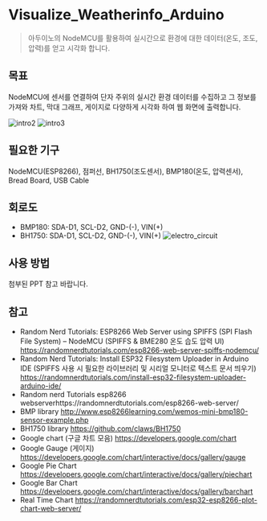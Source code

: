 # Visualize_Weatherinfo_Arduino
> 아두이노의 NodeMCU를 활용하여 실시간으로 환경에 대한 데이터(온도, 조도, 압력)를 얻고 시각화 합니다.


## 목표
NodeMCU에 센서를 연결하여 단자 주위의 실시간 환경 데이터를 수집하고 그 정보를 가져와 차트, 막대 그래프, 게이지로 다양하게 시각화 하여 웹 화면에 출력합니다.


![intro2](https://user-images.githubusercontent.com/44831709/131536151-d6d4d963-7be3-4e82-82e7-a2725a4f3de9.png)
![intro3](https://user-images.githubusercontent.com/44831709/131536155-8e6a4d49-c1b0-4e30-8093-4fddb033ab62.png)

## 필요한 기구

NodeMCU(ESP8266), 점퍼선, BH1750(조도센서), BMP180(온도, 압력센서), Bread Board, USB Cable

## 회로도

* BMP180: SDA-D1, SCL-D2, GND-(-), VIN(+)
* BH1750: SDA-D1, SCL-D2, GND-(-), VIN(+)
![electro_circuit](https://user-images.githubusercontent.com/44831709/131541620-fd64bae1-3730-4afa-861d-d32ecd3ea286.png)


## 사용 방법

첨부된 PPT 참고 바랍니다.



## 참고

* Random Nerd Tutorials: ESP8266 Web Server using SPIFFS (SPI Flash File System) – NodeMCU (SPIFFS & BME280 온도 습도 압력 UI)
  https://randomnerdtutorials.com/esp8266-web-server-spiffs-nodemcu/
* Random Nerd Tutorials: Install ESP32 Filesystem Uploader in Arduino IDE (SPIFFS 사용 시 필요한 라이브러리 및 시리얼 모니터로 텍스트 문서 띄우기)
  https://randomnerdtutorials.com/install-esp32-filesystem-uploader-arduino-ide/
* Random nerd Tutorials esp8266 webserverhttps://randomnerdtutorials.com/esp8266-web-server/
* BMP library http://www.esp8266learning.com/wemos-mini-bmp180-sensor-example.php 
* BH1750 library https://github.com/claws/BH1750
* Google chart (구글 차트 모음) https://developers.google.com/chart
* Google Gauge (게이지)
https://developers.google.com/chart/interactive/docs/gallery/gauge
* Google Pie Chart https://developers.google.com/chart/interactive/docs/gallery/piechart
* Google Bar Chart https://developers.google.com/chart/interactive/docs/gallery/barchart
* Real Time Chart https://randomnerdtutorials.com/esp32-esp8266-plot-chart-web-server/


